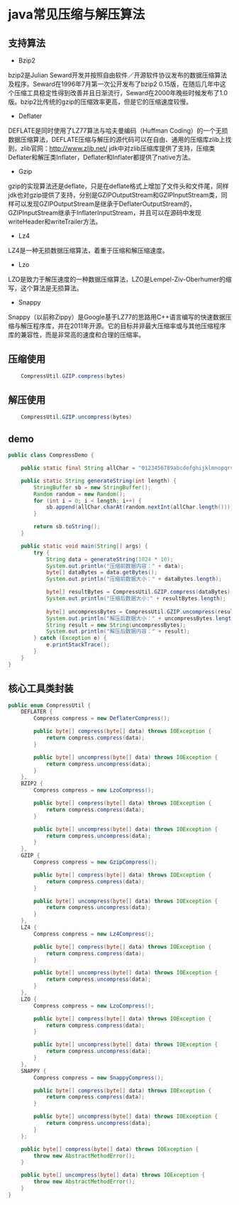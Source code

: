# java常见压缩与解压算法


## 支持算法
* Bzip2

bzip2是Julian Seward开发并按照自由软件／开源软件协议发布的数据压缩算法及程序。Seward在1996年7月第一次公开发布了bzip2 0.15版，在随后几年中这个压缩工具稳定性得到改善并且日渐流行，Seward在2000年晚些时候发布了1.0版。bzip2比传统的gzip的压缩效率更高，但是它的压缩速度较慢。

* Deflater

DEFLATE是同时使用了LZ77算法与哈夫曼编码（Huffman Coding）的一个无损数据压缩算法，DEFLATE压缩与解压的源代码可以在自由、通用的压缩库zlib上找到，zlib官网：http://www.zlib.net/ 
jdk中对zlib压缩库提供了支持，压缩类Deflater和解压类Inflater，Deflater和Inflater都提供了native方法。

* Gzip

gzip的实现算法还是deflate，只是在deflate格式上增加了文件头和文件尾，同样jdk也对gzip提供了支持，分别是GZIPOutputStream和GZIPInputStream类，同样可以发现GZIPOutputStream是继承于DeflaterOutputStream的，GZIPInputStream继承于InflaterInputStream，并且可以在源码中发现writeHeader和writeTrailer方法。

* Lz4

LZ4是一种无损数据压缩算法，着重于压缩和解压缩速度。

* Lzo

LZO是致力于解压速度的一种数据压缩算法，LZO是Lempel-Ziv-Oberhumer的缩写，这个算法是无损算法。

* Snappy

Snappy（以前称Zippy）是Google基于LZ77的思路用C++语言编写的快速数据压缩与解压程序库，并在2011年开源。它的目标并非最大压缩率或与其他压缩程序库的兼容性，而是非常高的速度和合理的压缩率。

## 压缩使用
```java
	CompressUtil.GZIP.compress(bytes)
```

## 解压使用
```java
	CompressUtil.GZIP.uncompress(bytes)
```

## demo
```java
public class CompressDemo {

	public static final String allChar = "0123456789abcdefghijklmnopqrstuvwxyzABCDEFGHIJKLMNOPQRSTUVWXYZ";

	public static String generateString(int length) {
		StringBuffer sb = new StringBuffer();
		Random random = new Random();
		for (int i = 0; i < length; i++) {
			sb.append(allChar.charAt(random.nextInt(allChar.length())));
		}

		return sb.toString();
	}

	public static void main(String[] args) {
		try {
			String data = generateString(1024 * 10);
			System.out.println("压缩前数据内容：" + data);
			byte[] dataBytes = data.getBytes();
			System.out.println("压缩前数据大小：" + dataBytes.length);

			byte[] resultBytes = CompressUtil.GZIP.compress(dataBytes);
			System.out.println("压缩后数据大小:" + resultBytes.length);
			
			byte[] uncompressBytes = CompressUtil.GZIP.uncompress(resultBytes);
			System.out.println("解压后数据大小：" + uncompressBytes.length);
			String result = new String(uncompressBytes);
			System.out.println("解压后数据内容：" + result);
		} catch (Exception e) {
			e.printStackTrace();
		}
	}
}

```

## 核心工具类封装
```java
public enum CompressUtil {
	DEFLATER {
		Compress compress = new DeflaterCompress();

		public byte[] compress(byte[] data) throws IOException {
			return compress.compress(data);
		}

		public byte[] uncompress(byte[] data) throws IOException {
			return compress.uncompress(data);
		}
	},
	BZIP2 {
		Compress compress = new LzoCompress();

		public byte[] compress(byte[] data) throws IOException {
			return compress.compress(data);
		}

		public byte[] uncompress(byte[] data) throws IOException {
			return compress.uncompress(data);
		}
	},
	GZIP {
		Compress compress = new GzipCompress();

		public byte[] compress(byte[] data) throws IOException {
			return compress.compress(data);
		}

		public byte[] uncompress(byte[] data) throws IOException {
			return compress.uncompress(data);
		}
	},
	LZ4 {
		Compress compress = new Lz4Compress();

		public byte[] compress(byte[] data) throws IOException {
			return compress.compress(data);
		}

		public byte[] uncompress(byte[] data) throws IOException {
			return compress.uncompress(data);
		}
	},
	LZO {
		Compress compress = new LzoCompress();

		public byte[] compress(byte[] data) throws IOException {
			return compress.compress(data);
		}

		public byte[] uncompress(byte[] data) throws IOException {
			return compress.uncompress(data);
		}
	},
	SNAPPY {
		Compress compress = new SnappyCompress();

		public byte[] compress(byte[] data) throws IOException {
			return compress.compress(data);
		}

		public byte[] uncompress(byte[] data) throws IOException {
			return compress.uncompress(data);
		}
	};

	public byte[] compress(byte[] data) throws IOException {
		throw new AbstractMethodError();
	}

	public byte[] uncompress(byte[] data) throws IOException {
		throw new AbstractMethodError();
	}
}

```
